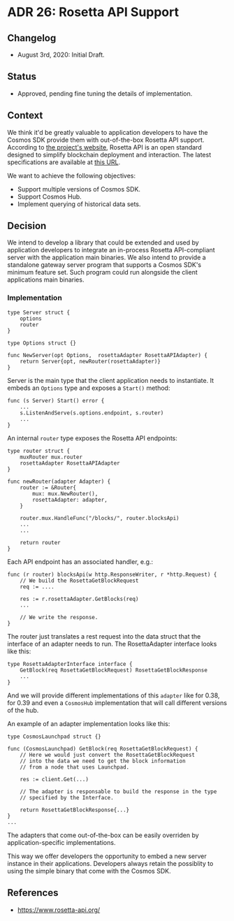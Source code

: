 # ADR 26: Rosetta API Support

## Changelog

- August 3rd, 2020: Initial Draft.

## Status

- Approved, pending fine tuning the details of implementation.

## Context

We think it'd be greatly valuable to application developers to have the Cosmos SDK
provide them with out-of-the-box Rosetta API support.
According to [the project's website](https://www.rosetta-api.org/), Rosetta API is an open
standard designed to simplify blockchain deployment and interaction. The latest specifications are
available at [this URL](https://www.rosetta-api.org/docs/Reference.html).

We want to achieve the following objectives:

- Support multiple versions of Cosmos SDK.
- Support Cosmos Hub.
- Implement querying of historical data sets.

## Decision

We intend to develop a library that could be extended and used by application
developers to integrate an in-process Rosetta API-compliant server with the
application main binaries. We also intend to provide a standalone gateway server
program that supports a Cosmos SDK's minimum feature set. Such program could
run alongside the client applications main binaries.

### Implementation

```
type Server struct {
    options
    router
}

type Options struct {}

func NewServer(opt Options,  rosettaAdapter RosettaAPIAdapter) {
    return Server{opt, newRouter(rosettaAdapter)}    
}
```

Server is the main type that the client application needs to instantiate. It embeds an `Options` type and exposes a `Start()` method:

```
func (s Server) Start() error {
    ...
    s.ListenAndServe(s.options.endpoint, s.router)
    ...
}
```

An internal `router` type exposes the Rosetta API endpoints:

```
type router struct {
    muxRouter mux.router
    rosettaAdapter RosettaAPIAdapter
}

func newRouter(adapter Adapter) {
    router := &Router{
        mux: mux.NewRouter(),
        rosettaAdapter: adapter,
    }

    router.mux.HandleFunc("/blocks/", router.blocksApi)
    ...
    ...

    return router
}
```

Each API endpoint has an associated handler, e.g.:

```
func (r router) blocksApi(w http.ResponseWriter, r *http.Request) {
    // We build the RosettaGetBlockRequest
    req := ....

    res := r.rosettaAdapter.GetBlocks(req) 
    ...

    // We write the response. 
}
``` 

The router just translates a rest request into the data struct that the interface of an adapter needs to run.
The RosettaAdapter interface looks like this:

```
type RosettaAdapterInterface interface {
    GetBlock(req RosettaGetBlockRequest) RosettaGetBlockResponse
    ...
}
```

And we will provide different implementations of this `adapter` like for 0.38, for 0.39
and even a `CosmosHub` implementation that will call different versions of the hub.

An example of an adapter implementation looks like this:

```
type CosmosLaunchpad struct {}

func (CosmosLaunchpad) GetBlock(req RosettaGetBlockRequest) {
    // Here we would just convert the RosettaGetBlockRequest 
    // into the data we need to get the block information
    // from a node that uses Launchpad.

    res := client.Get(...)

    // The adapter is responsable to build the response in the type
    // specified by the Interface.

    return RosettaGetBlockResponse{...}
}
...

```

The adapters that come out-of-the-box can be easily overriden by application-specific implementations.

This way we offer developers the opportunity to embed
a new server instance in their applications. Developers always retain the possiblity to using the simple binary
that come with the Cosmos SDK.

## References

- https://www.rosetta-api.org/
